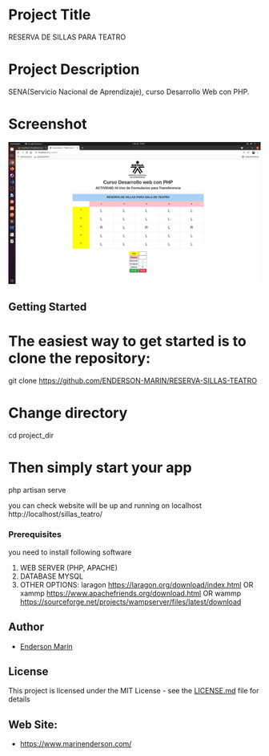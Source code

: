 # Project Title
RESERVA DE SILLAS PARA TEATRO

# Project Description
SENA(Servicio Nacional de Aprendizaje), curso Desarrollo Web con PHP.
# Screenshot
![](/inicio.png)



## Getting Started

# The easiest way to get started is to clone the repository:
git clone https://github.com/ENDERSON-MARIN/RESERVA-SILLAS-TEATRO

# Change directory
cd project_dir

# Then simply start your app
php artisan serve

you can check website will be up and running on localhost
http://localhost/sillas_teatro/


### Prerequisites

you need to install following software 
1)  WEB SERVER (PHP, APACHE)
2)	DATABASE MYSQL
3)  OTHER OPTIONS:
    laragon https://laragon.org/download/index.html
OR
    xammp https://www.apachefriends.org/download.html
OR
	wammp https://sourceforge.net/projects/wampserver/files/latest/download


## Author

* [Enderson Marín](https://github.com/ENDERSON-MARIN)


## License

This project is licensed under the MIT License - see the [LICENSE.md](LICENSE.md) file for details

## Web Site:

* https://www.marinenderson.com/